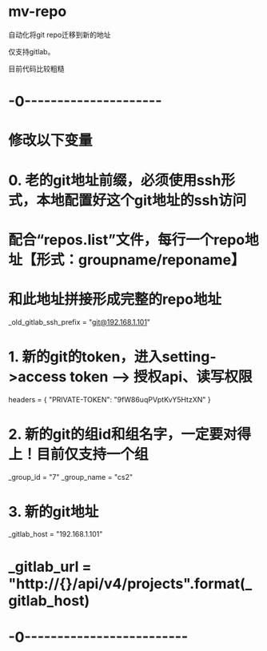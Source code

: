 # mv-repo
自动化将git repo迁移到新的地址

仅支持gitlab。

目前代码比较粗糙


# -0---------------------
# 修改以下变量

# 0. 老的git地址前缀，必须使用ssh形式，本地配置好这个git地址的ssh访问
#   配合“repos.list”文件，每行一个repo地址【形式：groupname/reponame】
#   和此地址拼接形成完整的repo地址
_old_gitlab_ssh_prefix = "git@192.168.1.101"

# 1. 新的git的token，进入setting->access token --> 授权api、读写权限
headers = {
    "PRIVATE-TOKEN": "9fW86uqPVptKvY5HtzXN"
}

# 2. 新的git的组id和组名字，一定要对得上！目前仅支持一个组
_group_id = "7"
_group_name = "cs2"

# 3. 新的git地址
_gitlab_host = "192.168.1.101"
# _gitlab_url = "http://{}/api/v4/projects".format(_gitlab_host)
# -0-------------------------
